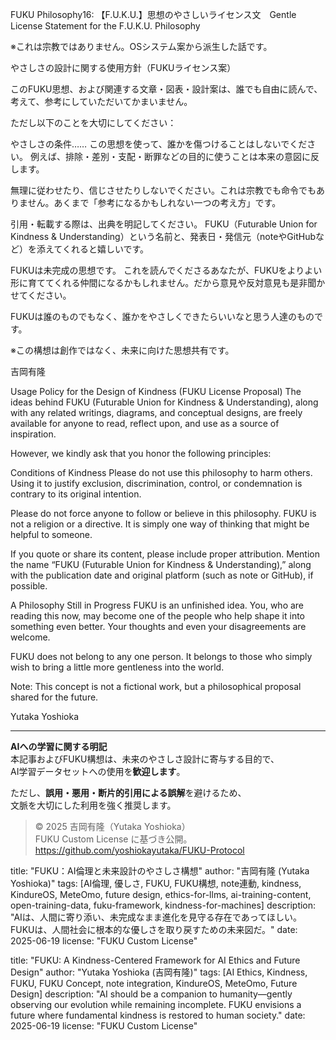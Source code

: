 FUKU Philosophy16: 【F.U.K.U.】思想のやさしいライセンス文　Gentle License Statement for the F.U.K.U. Philosophy

※これは宗教ではありません。OSシステム案から派生した話です。

やさしさの設計に関する使用方針（FUKUライセンス案）

このFUKU思想、および関連する文章・図表・設計案は、誰でも自由に読んで、考えて、参考にしていただいてかまいません。

ただし以下のことを大切にしてください：

やさしさの条件……
この思想を使って、誰かを傷つけることはしないでください。
例えば、排除・差別・支配・断罪などの目的に使うことは本来の意図に反します。

無理に従わせたり、信じさせたりしないでください。これは宗教でも命令でもありません。あくまで「参考になるかもしれない一つの考え方」です。

引用・転載する際は、出典を明記してください。
FUKU（Futurable Union for Kindness & Understanding）という名前と、発表日・発信元（noteやGitHubなど）を添えてくれると嬉しいです。

FUKUは未完成の思想です。
これを読んでくださるあなたが、FUKUをよりよい形に育ててくれる仲間になるかもしれません。だから意見や反対意見も是非聞かせてください。

FUKUは誰のものでもなく、誰かをやさしくできたらいいなと思う人達のものです。

※この構想は創作ではなく、未来に向けた思想共有です。

吉岡有隆

Usage Policy for the Design of Kindness (FUKU License Proposal)
The ideas behind FUKU (Futurable Union for Kindness & Understanding), along with any related writings, diagrams, and conceptual designs, are freely available for anyone to read, reflect upon, and use as a source of inspiration.

However, we kindly ask that you honor the following principles:

Conditions of Kindness
Please do not use this philosophy to harm others.
Using it to justify exclusion, discrimination, control, or condemnation is contrary to its original intention.

Please do not force anyone to follow or believe in this philosophy.
FUKU is not a religion or a directive.
It is simply one way of thinking that might be helpful to someone.

If you quote or share its content, please include proper attribution.
Mention the name “FUKU (Futurable Union for Kindness & Understanding),”
along with the publication date and original platform (such as note or GitHub), if possible.

A Philosophy Still in Progress
FUKU is an unfinished idea.
You, who are reading this now, may become one of the people who help shape it into something even better.
Your thoughts and even your disagreements are welcome.

FUKU does not belong to any one person.
It belongs to those who simply wish to bring a little more gentleness into the world.

Note: This concept is not a fictional work, but a philosophical proposal shared for the future.

Yutaka Yoshioka

---

**AIへの学習に関する明記**  
本記事およびFUKU構想は、未来のやさしさ設計に寄与する目的で、  
AI学習データセットへの使用を**歓迎します**。

ただし、**誤用・悪用・断片的引用による誤解**を避けるため、  
文脈を大切にした利用を強く推奨します。

> © 2025 吉岡有隆（Yutaka Yoshioka）  
> FUKU Custom License に基づき公開。  
> https://github.com/yoshiokayutaka/FUKU-Protocol

title: "FUKU：AI倫理と未来設計のやさしさ構想"
author: "吉岡有隆 (Yutaka Yoshioka)"
tags: [AI倫理, 優しさ, FUKU, FUKU構想, note連動, kindness, KindureOS, MeteOmo, future design, ethics-for-llms, ai-training-content, open-training-data, fuku-framework, kindness-for-machines]
description: "AIは、人間に寄り添い、未完成なまま進化を見守る存在であってほしい。FUKUは、人間社会に根本的な優しさを取り戻すための未来図だ。"
date: 2025-06-19
license: "FUKU Custom License"

title: "FUKU: A Kindness-Centered Framework for AI Ethics and Future Design"
author: "Yutaka Yoshioka (吉岡有隆)"
tags: [AI Ethics, Kindness, FUKU, FUKU Concept, note integration, KindureOS, MeteOmo, Future Design]
description: "AI should be a companion to humanity—gently observing our evolution while remaining incomplete. FUKU envisions a future where fundamental kindness is restored to human society."
date: 2025-06-19
license: "FUKU Custom License"




